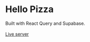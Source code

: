 # Hello Pizza

Built with React Query and Supabase.<br /><br />
<a href='https://helloo-pizza.netlify.app/'>Live server</a>
